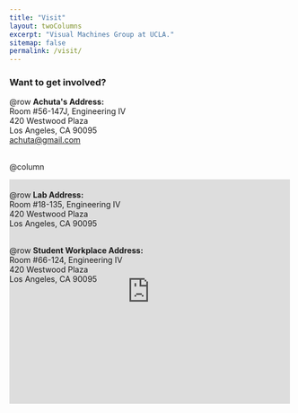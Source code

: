 ```yaml
---
title: "Visit"
layout: twoColumns
excerpt: "Visual Machines Group at UCLA."
sitemap: false
permalink: /visit/
---
```


### Want to get involved?

@row
**Achuta's Address:** <br>
Room #56-147J, Engineering IV <br>
420 Westwood Plaza <br>
Los Angeles, CA 90095 <br>
[achuta@gmail.com](mailto:achuta@gmail.com) <br>
<br>

@column
<div style='height:5px;'>
 <iframe src="https://www.google.com/maps/embed?pb=!1m18!1m12!1m3!1d3990.8596314730903!2d-118.44603883944255!3d34.06951328311835!2m3!1f0!2f0!3f0!3m2!1i1024!2i768!4f13.1!3m3!1m2!1s0x80c2bc86217ff063%3A0x99d385184985fc0!2sEngineering+IV!5e0!3m2!1sen!2sus!4v1534269519510" width="500" height="400" frameborder="0" style="border:0" allowfullscreen></iframe>
 </div>

@row
**Lab Address:** <br>
Room #18-135, Engineering IV <br>
420 Westwood Plaza <br>
Los Angeles, CA 90095 <br>
<br>

@row
**Student Workplace Address:** <br>
Room #66-124, Engineering IV <br>
420 Westwood Plaza <br>
Los Angeles, CA 90095 <br>

